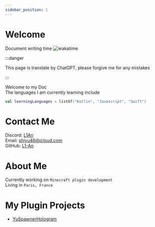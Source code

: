 ```yaml
---
sidebar_position: 1
---
```


# Welcome

Document writing time
![wakatime](https://wakatime.com/badge/github/L1-An/YusDoc.svg)

:::danger

This page is translate by ChatGPT, please forgive me for any mistakes

:::

Welcome to my Doc  
The languages I am currently learning include  
```kotlin
val learningLanguages = listOf("Kotlin", "Javascript", "Swift")
```

# Contact Me

Discord: [L1An](https://discord.com/users/c1oudy_ab)  
Email: shiyu46@icloud.com  
GitHub: [L1-An](https://github.com/L1-An)

# About Me

Currently working on `Minecraft plugin development`  
Living in `Paris, France`

# My Plugin Projects

- [YuSpawnerHologram](./category/yuspawnerhologram)